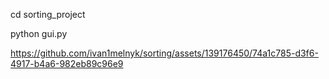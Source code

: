 cd sorting_project

python gui.py

https://github.com/ivan1melnyk/sorting/assets/139176450/74a1c785-d3f6-4917-b4a6-982eb89c96e9

